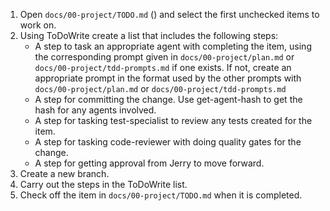 1. Open `docs/00-project/TODO.md` () and select the first unchecked items to work on.
2. Using ToDoWrite create a list that includes the following steps:
    - A step to task an appropriate agent with completing the item, using the corresponding prompt given in `docs/00-project/plan.md` or `docs/00-project/tdd-prompts.md` if one exists. If not, create an appropriate prompt in the format used by the other prompts with `docs/00-project/plan.md` or `docs/00-project/tdd-prompts.md`
    - A step for committing the change. Use get-agent-hash to get the hash for any agents involved.
    - A step for tasking test-specialist to review any tests created for the item.
    - A step for tasking code-reviewer with doing quality gates for the change.
    - A step for getting approval from Jerry to move forward.
3. Create a new branch.
4. Carry out the steps in the ToDoWrite list.
5. Check off the item in `docs/00-project/TODO.md` when it is completed.
